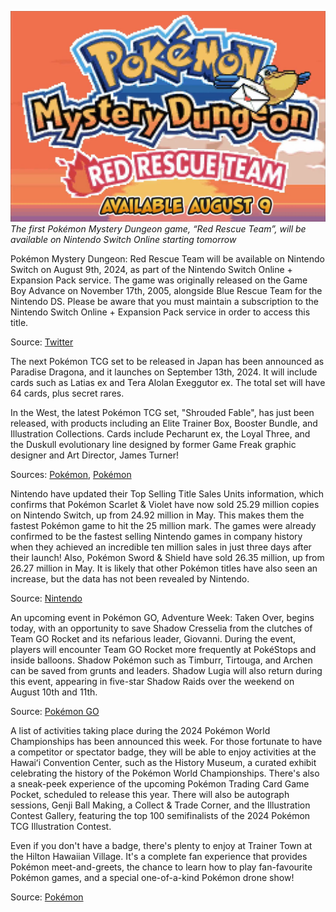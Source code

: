 

[![The first Pokémon Mystery Dungeon game, “Red Rescue Team”, will be available on Nintendo Switch Online starting tomorrow](/web/images/the-first-pokemon-mystery-dungeon-game-red-rescue-team-will-be-available-on-nintendo-switch-online-s.png)](/web/images/the-first-pokemon-mystery-dungeon-game-red-rescue-team-will-be-available-on-nintendo-switch-online-s.png)*The first Pokémon Mystery Dungeon game, “Red Rescue Team”, will be available on Nintendo Switch Online starting tomorrow*



Pokémon Mystery Dungeon: Red Rescue Team will be available on Nintendo Switch on August 9th, 2024, as part of the Nintendo Switch Online + Expansion Pack service. The game was originally released on the Game Boy Advance on November 17th, 2005, alongside Blue Rescue Team for the Nintendo DS. Please be aware that you must maintain a subscription to the Nintendo Switch Online + Expansion Pack service in order to access this title.

Source: [Twitter](https://x.com/NintendoAmerica/status/1819176417118081202)

The next Pokémon TCG set to be released in Japan has been announced as Paradise Dragona, and it launches on September 13th, 2024. It will include cards such as Latias ex and Tera Alolan Exeggutor ex. The total set will have 64 cards, plus secret rares.

In the West, the latest Pokémon TCG set, "Shrouded Fable", has just been released, with products including an Elite Trainer Box, Booster Bundle, and Illustration Collections. Cards include Pecharunt ex, the Loyal Three, and the Duskull evolutionary line designed by former Game Freak graphic designer and Art Director, James Turner!

Sources: [Pokémon](https://www.pokemon-card.com/products/sv/sv7a.html), [Pokémon](https://tcg.pokemon.com/en-us/expansions/shrouded-fable/)

Nintendo have updated their Top Selling Title Sales Units information, which confirms that Pokémon Scarlet & Violet have now sold 25.29 million copies on Nintendo Switch, up from 24.92 million in May. This makes them the fastest Pokémon game to hit the 25 million mark. The games were already confirmed to be the fastest selling Nintendo games in company history when they achieved an incredible ten million sales in just three days after their launch! Also, Pokémon Sword & Shield have sold 26.35 million, up from 26.27 million in May. It is likely that other Pokémon titles have also seen an increase, but the data has not been revealed by Nintendo.

Source: [Nintendo](https://www.nintendo.co.jp/ir/en/finance/software/index.html)

An upcoming event in Pokémon GO, Adventure Week: Taken Over, begins today, with an opportunity to save Shadow Cresselia from the clutches of Team GO Rocket and its nefarious leader, Giovanni. During the event, players will encounter Team GO Rocket more frequently at PokéStops and inside balloons. Shadow Pokémon such as Timburr, Tirtouga, and Archen can be saved from grunts and leaders. Shadow Lugia will also return during this event, appearing in five-star Shadow Raids over the weekend on August 10th and 11th.

Source: [Pokémon GO](https://pokemongolive.com/post/adventure-week-team-go-rocket/)

A list of activities taking place during the 2024 Pokémon World Championships has been announced this week. For those fortunate to have a competitor or spectator badge, they will be able to enjoy activities at the Hawaiʻi Convention Center, such as the History Museum, a curated exhibit celebrating the history of the Pokémon World Championships. There's also a sneak-peek experience of the upcoming Pokémon Trading Card Game Pocket, scheduled to release this year. There will also be autograph sessions, Genji Ball Making, a Collect & Trade Corner, and the Illustration Contest Gallery, featuring the top 100 semifinalists of the 2024 Pokémon TCG Illustration Contest.

Even if you don't have a badge, there's plenty to enjoy at Trainer Town at the Hilton Hawaiian Village. It's a complete fan experience that provides Pokémon meet-and-greets, the chance to learn how to play fan-favourite Pokémon games, and a special one-of-a-kind Pokémon drone show!

Source: [Pokémon](https://worlds.pokemon.com/en-us/news/2024-pokemon-world-championships-activity-roundup/)